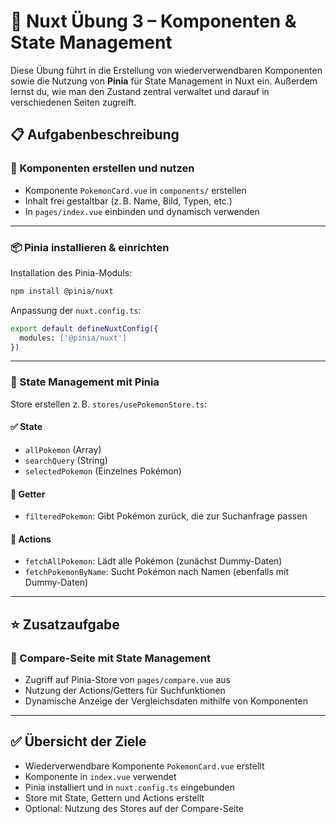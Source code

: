 # 🧩 Nuxt Übung 3 – Komponenten & State Management

Diese Übung führt in die Erstellung von wiederverwendbaren Komponenten sowie die Nutzung von **Pinia** für State Management in Nuxt ein. Außerdem lernst du, wie man den Zustand zentral verwaltet und darauf in verschiedenen Seiten zugreift.

## 📋 Aufgabenbeschreibung

### 🧱 Komponenten erstellen und nutzen

- Komponente `PokemonCard.vue` in `components/` erstellen
- Inhalt frei gestaltbar (z. B. Name, Bild, Typen, etc.)
- In `pages/index.vue` einbinden und dynamisch verwenden

---

### 📦 Pinia installieren & einrichten

Installation des Pinia-Moduls:

```bash
npm install @pinia/nuxt
```

Anpassung der `nuxt.config.ts`:

```bash
export default defineNuxtConfig({
  modules: ['@pinia/nuxt']
})
```

---

### 🧠 State Management mit Pinia

Store erstellen z. B. `stores/usePokemonStore.ts`:

#### ✅ State

- `allPokemon` (Array)
- `searchQuery` (String)
- `selectedPokemon` (Einzelnes Pokémon)

#### 🧮 Getter

- `filteredPokemon`: Gibt Pokémon zurück, die zur Suchanfrage passen

#### 🔁 Actions

- `fetchAllPokemon`: Lädt alle Pokémon (zunächst Dummy-Daten)
- `fetchPokemonByName`: Sucht Pokémon nach Namen (ebenfalls mit Dummy-Daten)

---

## ⭐️ Zusatzaufgabe

### 🔄 Compare-Seite mit State Management

- Zugriff auf Pinia-Store von `pages/compare.vue` aus
- Nutzung der Actions/Getters für Suchfunktionen
- Dynamische Anzeige der Vergleichsdaten mithilfe von Komponenten

---

## ✅ Übersicht der Ziele

- Wiederverwendbare Komponente `PokemonCard.vue` erstellt  
- Komponente in `index.vue` verwendet  
- Pinia installiert und in `nuxt.config.ts` eingebunden  
- Store mit State, Gettern und Actions erstellt  
- Optional: Nutzung des Stores auf der Compare-Seite